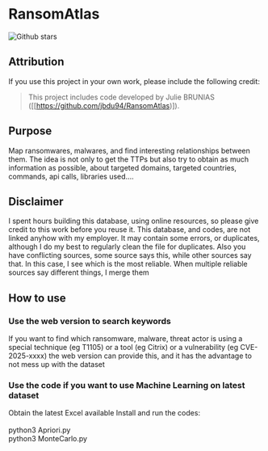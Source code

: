 # RansomAtlas


![Github stars](https://img.shields.io/github/stars/jbdu94/RansomAtlas?style=social)



## Attribution

If you use this project in your own work, please include the following credit:

> This project includes code developed by Julie BRUNIAS ([[https://github.com/jbdu94/RansomAtlas)]).



## Purpose
Map ransomwares, malwares, and find interesting relationships between them.
The idea is not only to get the TTPs but also try to obtain as much information as possible, about targeted domains, targeted countries, commands, api calls, libraries used....


## Disclaimer
I spent hours building this database, using online resources, so please give credit to this work before you reuse it. 
This database, and codes, are not linked anyhow with my employer.
It may contain some errors, or duplicates, although I do my best to regularly clean the file for duplicates.
Also you have conflicting sources, some source says this, while other sources say that. In this case, I see which is the most reliable.
When multiple reliable sources say different things, I merge them


## How to use

### Use the web version to search keywords
If you want to find which ransomware, malware, threat actor is using a special technique (eg T1105) or a tool (eg Citrix) or a vulnerability (eg CVE-2025-xxxx) the web version can provide this, and it has the advantage to not mess up with the dataset


### Use the code if you want to use Machine Learning on latest dataset
Obtain the latest Excel available
Install and run the codes: 
<br><br>
python3 Apriori.py<br>
python3 MonteCarlo.py<br><br>




